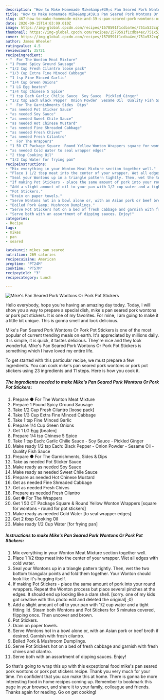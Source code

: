 ```yaml
---
description: "How to Make Homemade Mike&amp;#39;s Pan Seared Pork Wontons Or Pork Pot Stickers"
title: "How to Make Homemade Mike&amp;#39;s Pan Seared Pork Wontons Or Pork Pot Stickers"
slug: 467-how-to-make-homemade-mike-and-39-s-pan-seared-pork-wontons-or-pork-pot-stickers
date: 2020-09-15T14:03:09.010Z
image: https://img-global.cpcdn.com/recipes/1578591f1cdba4ec/751x532cq70/mikes-pan-seared-pork-wontons-or-pork-pot-stickers-recipe-main-photo.jpg
thumbnail: https://img-global.cpcdn.com/recipes/1578591f1cdba4ec/751x532cq70/mikes-pan-seared-pork-wontons-or-pork-pot-stickers-recipe-main-photo.jpg
cover: https://img-global.cpcdn.com/recipes/1578591f1cdba4ec/751x532cq70/mikes-pan-seared-pork-wontons-or-pork-pot-stickers-recipe-main-photo.jpg
author: James Wheeler
ratingvalue: 4.5
reviewcount: 35721
recipeingredient:
- "  For The Wonton Meat Mixture"
- "1 Pound Spicy Ground Sausage"
- "1/2 Cup Fresh Cilantro loose pack"
- "1/3 Cup Extra Fine Minced Cabbage"
- "1 tsp Fine Minced Garlic"
- "1/4 Cup Green Onions"
- "1 LG Egg beaten"
- "1/4 tsp Chinese 5 Spice"
- "1 tsp Each Garlic Chilie Sauce  Soy Sauce  Pickled Ginger"
- "1/2 tsp Each Black Pepper  Onion Powder  Sesame Oil  Quality Fish Sauce"
- "  For The Garnishments Sides  Dips"
- "as needed Pot Sticker Sauce"
- "as needed Soy Sauce"
- "as needed Sweet Chile Sauce"
- "as needed Hot Chinese Mustard"
- "as needed Fine Shreaded Cabbage"
- "as needed Fresh Chives"
- "as needed Fresh Cilantro"
- "  For The Wrappers"
- "1 50 CT Package Square  Round Yellow Wonton Wrappers square for wontons  round for pot stickers"
- "as needed Cold Water to seal wrapper edges"
- "2 tbsp Cooking Oil"
- "1/2 Cup Water for frying pan"
recipeinstructions:
- "Mix everything in your Wonton Meat Mixture section together well."
- "Place 1 1/2 tbsp meat into the center of your wrapper. Wet all edges with cold water."
- "Seal your Wontons up in a triangle pattern tightly. Then, wet the two bottom triangular points and fold them together. Your Wonton should look like it&#39;s hugging itself."
- "If making Pot Stickers - place the same amount of pork into your round wrappers. Repeat the Wonton process but place several pinches at the edges. It should end up looking like a clam shell. [sorry. one of my kids got creative with this photo edit and deleted the original] ;0)"
- "Add a slight amount of oil to your pan with 1/2 cup water and a tight fitting lid. Steam both Wontons and Pot Stickers for 5 minutes covered, flipping once. Then uncover and brown."
- "Pot Stickers."
- "Drain on paper towels."
- "Serve Wontons hot in a bowl alone or, with an Asian pork or beef broth if desired. Garnish with fresh cilantro."
- "Boiled Pork &amp; Mushroom Dumplings."
- "Serve Pot Stickers hot on a bed of fresh cabbage and garnish with fresh chives and cilantro."
- "Serve both with an assortment of dipping sauces. Enjoy!"
categories:
- Recipe
tags:
- mikes
- pan
- seared

katakunci: mikes pan seared 
nutrition: 269 calories
recipecuisine: American
preptime: "PT24M"
cooktime: "PT57M"
recipeyield: "3"
recipecategory: Lunch

---
```



![Mike&#39;s Pan Seared Pork Wontons Or Pork Pot Stickers](https://img-global.cpcdn.com/recipes/1578591f1cdba4ec/751x532cq70/mikes-pan-seared-pork-wontons-or-pork-pot-stickers-recipe-main-photo.jpg)

Hello everybody, hope you're having an amazing day today. Today, I will show you a way to prepare a special dish, mike&#39;s pan seared pork wontons or pork pot stickers. It is one of my favorites. For mine, I am going to make it a little bit unique. This is gonna smell and look delicious.

Mike&#39;s Pan Seared Pork Wontons Or Pork Pot Stickers is one of the most popular of current trending meals on earth. It's appreciated by millions daily. It is simple, it is quick, it tastes delicious. They're nice and they look wonderful. Mike&#39;s Pan Seared Pork Wontons Or Pork Pot Stickers is something which I have loved my entire life.




To get started with this particular recipe, we must prepare a few ingredients. You can cook mike&#39;s pan seared pork wontons or pork pot stickers using 23 ingredients and 11 steps. Here is how you cook it.

<!--inarticleads1-->

##### The ingredients needed to make Mike&#39;s Pan Seared Pork Wontons Or Pork Pot Stickers:

1. Prepare  ● For The Wonton Meat Mixture
1. Prepare 1 Pound Spicy Ground Sausage
1. Take 1/2 Cup Fresh Cilantro [loose pack]
1. Take 1/3 Cup Extra Fine Minced Cabbage
1. Take 1 tsp Fine Minced Garlic
1. Prepare 1/4 Cup Green Onions
1. Get 1 LG Egg [beaten]
1. Prepare 1/4 tsp Chinese 5 Spice
1. Take 1 tsp Each: Garlic Chilie Sauce - Soy Sauce - Pickled Ginger
1. Make ready 1/2 tsp Each: Black Pepper - Onion Powder - Sesame Oil - Quality Fish Sauce
1. Prepare  ● For The Garnishments, Sides &amp; Dips
1. Take as needed Pot Sticker Sauce
1. Make ready as needed Soy Sauce
1. Make ready as needed Sweet Chile Sauce
1. Prepare as needed Hot Chinese Mustard
1. Get as needed Fine Shreaded Cabbage
1. Get as needed Fresh Chives
1. Prepare as needed Fresh Cilantro
1. Get  ● For The Wrappers
1. Get 1 50 CT Package Square &amp; Round Yellow Wonton Wrappers [square for wontons - round for pot stickers]
1. Make ready as needed Cold Water [to seal wrapper edges]
1. Get 2 tbsp Cooking Oil
1. Make ready 1/2 Cup Water [for frying pan]




<!--inarticleads2-->

##### Instructions to make Mike&#39;s Pan Seared Pork Wontons Or Pork Pot Stickers:

1. Mix everything in your Wonton Meat Mixture section together well.
1. Place 1 1/2 tbsp meat into the center of your wrapper. Wet all edges with cold water.
1. Seal your Wontons up in a triangle pattern tightly. Then, wet the two bottom triangular points and fold them together. Your Wonton should look like it&#39;s hugging itself.
1. If making Pot Stickers - place the same amount of pork into your round wrappers. Repeat the Wonton process but place several pinches at the edges. It should end up looking like a clam shell. [sorry. one of my kids got creative with this photo edit and deleted the original] ;0)
1. Add a slight amount of oil to your pan with 1/2 cup water and a tight fitting lid. Steam both Wontons and Pot Stickers for 5 minutes covered, flipping once. Then uncover and brown.
1. Pot Stickers.
1. Drain on paper towels.
1. Serve Wontons hot in a bowl alone or, with an Asian pork or beef broth if desired. Garnish with fresh cilantro.
1. Boiled Pork &amp; Mushroom Dumplings.
1. Serve Pot Stickers hot on a bed of fresh cabbage and garnish with fresh chives and cilantro.
1. Serve both with an assortment of dipping sauces. Enjoy!




So that's going to wrap this up with this exceptional food mike&#39;s pan seared pork wontons or pork pot stickers recipe. Thank you very much for your time. I'm confident that you can make this at home. There is gonna be more interesting food in home recipes coming up. Remember to bookmark this page in your browser, and share it to your family, colleague and friends. Thanks again for reading. Go on get cooking!
